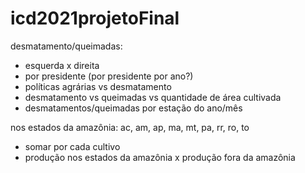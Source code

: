 # icd2021projetoFinal

desmatamento/queimadas:
- esquerda x direita
- por presidente (por presidente por ano?)
- políticas agrárias vs desmatamento
- desmatamento vs queimadas vs quantidade de área cultivada
- desmatamentos/queimadas por estação do ano/mês

nos estados da amazônia:
ac, am, ap, ma, mt, pa, rr, ro, to

-   somar por cada cultivo
-   produção nos estados da amazônia x produção fora da amazônia




